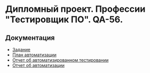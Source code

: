 # Дипломный проект. Профессии "Тестировщик ПО". QA-56.
##
## Документация
* [Задание](documents/README.md)
* [План автоматизации](documents/INSTRUMENTS.md)
* [Отчет об автоматизированном тестировании](documents/REPORT.md)
* [Отчет об автоматизации](dociments/FINAL_REPORT.md)

